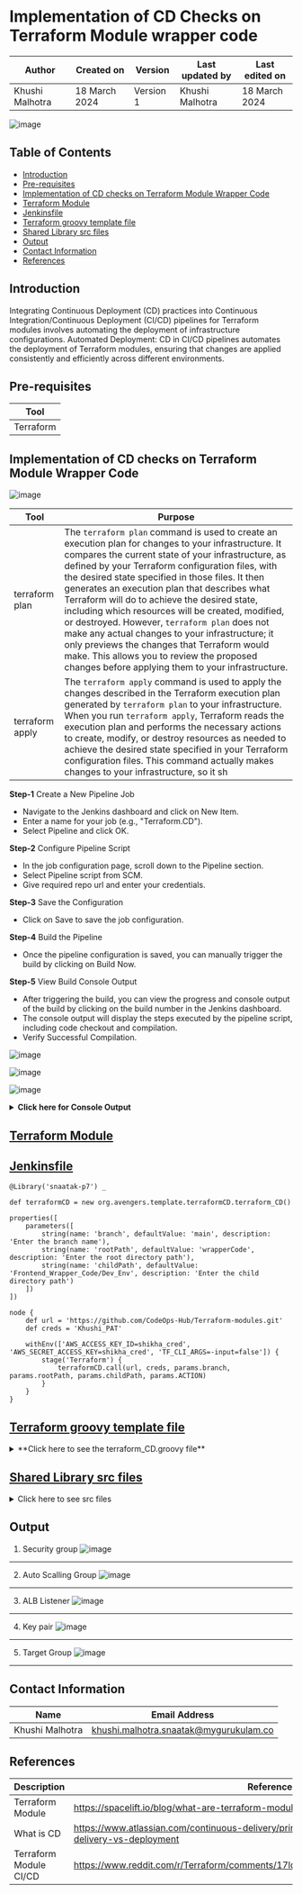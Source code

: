 # Implementation of CD Checks on Terraform Module wrapper code

|   Author        |  Created on   |  Version   | Last updated by  | Last edited on |
| --------------- | --------------| -----------|----------------- | -------------- |
| Khushi Malhotra |  18 March 2024  |  Version 1 | Khushi Malhotra  | 18 March 2024    |

![image](https://github.com/avengers-p7/Documentation/assets/156056460/44f80ab7-909e-48c2-8b1e-ea004054137e)

## Table of Contents
- [Introduction](#Introduction)
- [Pre-requisites](#Pre-requisites)
- [Implementation of CD checks on Terraform Module Wrapper Code](#Implementation-of-CD-checks-on-Terraform-Module-Wrapper-Code)
- [Terraform Module](#Terraform-Module)
- [Jenkinsfile](#Jenkinsfile)
- [Terraform groovy template file](#Terraform-groovy-template-file)
- [Shared Library src files](#Shared-library-src-files)
- [Output](#Output)
- [Contact Information](#Contact-Information)
- [References](#References)

## Introduction
Integrating Continuous Deployment (CD) practices into Continuous Integration/Continuous Deployment (CI/CD) pipelines for Terraform modules involves automating the deployment of infrastructure configurations.
Automated Deployment: CD in CI/CD pipelines automates the deployment of Terraform modules, ensuring that changes are applied consistently and efficiently across different environments.

## Pre-requisites

| Tool |
|------|
| Terraform |

## Implementation of CD checks on Terraform Module Wrapper Code

![image](https://github.com/CodeOps-Hub/Documentation/assets/156056460/c56d7ed0-7db0-49ce-aeb8-d35f53a0f993)


| Tool             | Purpose                                                                                                                                                                  |
|------------------|--------------------------------------------------------------------------------------------------------------------------------------------------------------------------|
| terraform plan  | The `terraform plan` command is used to create an execution plan for changes to your infrastructure. It compares the current state of your infrastructure, as defined by your Terraform configuration files, with the desired state specified in those files. It then generates an execution plan that describes what Terraform will do to achieve the desired state, including which resources will be created, modified, or destroyed. However, `terraform plan` does not make any actual changes to your infrastructure; it only previews the changes that Terraform would make. This allows you to review the proposed changes before applying them to your infrastructure. |
| terraform apply | The `terraform apply` command is used to apply the changes described in the Terraform execution plan generated by `terraform plan` to your infrastructure. When you run `terraform apply`, Terraform reads the execution plan and performs the necessary actions to create, modify, or destroy resources as needed to achieve the desired state specified in your Terraform configuration files. This command actually makes changes to your infrastructure, so it sh

**Step-1** Create a New Pipeline Job

- Navigate to the Jenkins dashboard and click on New Item.
- Enter a name for your job (e.g., "Terraform.CD").
- Select Pipeline and click OK.

**Step-2** Configure Pipeline Script

- In the job configuration page, scroll down to the Pipeline section.
- Select Pipeline script from SCM.
- Give required repo url and enter your credentials.

**Step-3** Save the Configuration

- Click on Save to save the job configuration.

**Step-4** Build the Pipeline

- Once the pipeline configuration is saved, you can manually trigger the build by clicking on Build Now.

**Step-5** View Build Console Output

- After triggering the build, you can view the progress and console output of the build by clicking on the build number in the Jenkins dashboard.
- The console output will display the steps executed by the pipeline script, including code checkout and compilation.
- Verify Successful Compilation.

![image](https://github.com/CodeOps-Hub/Documentation/assets/156056460/2c54d83e-f452-4d09-8a48-ea6d0f450bcf)

![image](https://github.com/CodeOps-Hub/Documentation/assets/156056460/8a40dcc0-275e-404c-bdb5-c8487d829d89)

![image](https://github.com/CodeOps-Hub/Documentation/assets/156056460/4e2ee4c3-d2ad-4442-b9c8-482051653eb0)

<details>
<summary> <b> Click here for Console Output </b> </summary>
<br>
  
  ```shell 
Started by user Shikha Tripathi
Obtained SharedLibrary/Terraform_CD_JF/Jenkinsfile from git https://github.com/CodeOps-Hub/Jenkinsfile.git
Loading library snaatak-p7@main
Attempting to resolve main from remote references...
 > git --version # timeout=10
 > git --version # 'git version 2.34.1'
using GIT_ASKPASS to set credentials Khushi_PAT
 > git ls-remote -h -- https://github.com/CodeOps-Hub/SharedLibrary.git # timeout=10
Found match: refs/heads/main revision 206b5107ced1c26a3135bfacf5b3cc3f6442a235
WARNING: ignoring request to compute changelog in clone mode
The recommended git tool is: NONE
using credential Khushi_PAT
Cloning the remote Git repository
Cloning with configured refspecs honoured and without tags
Cloning repository https://github.com/CodeOps-Hub/SharedLibrary.git
 > git init /var/lib/jenkins/jobs/wrapper_code_execution/builds/24/libs/0b1d56fb27dae0ade66d5763d8e6b212a8fb941adabaab4c9ece1bd48fc7ec99 # timeout=10
Fetching upstream changes from https://github.com/CodeOps-Hub/SharedLibrary.git
 > git --version # timeout=10
 > git --version # 'git version 2.34.1'
using GIT_ASKPASS to set credentials Khushi_PAT
 > git fetch --no-tags --force --progress -- https://github.com/CodeOps-Hub/SharedLibrary.git +refs/heads/*:refs/remotes/origin/* # timeout=10
 > git config remote.origin.url https://github.com/CodeOps-Hub/SharedLibrary.git # timeout=10
 > git config --add remote.origin.fetch +refs/heads/*:refs/remotes/origin/* # timeout=10
Avoid second fetch
Checking out Revision 206b5107ced1c26a3135bfacf5b3cc3f6442a235 (main)
 > git config core.sparsecheckout # timeout=10
 > git checkout -f 206b5107ced1c26a3135bfacf5b3cc3f6442a235 # timeout=10
Commit message: "Update terraform_CD.groovy"
[Pipeline] Start of Pipeline
[Pipeline] node
Running on Jenkins in /var/lib/jenkins/jobs/wrapper_code_execution/workspace
[Pipeline] {
[Pipeline] stage
[Pipeline] { (Declarative: Checkout SCM)
[Pipeline] checkout
Selected Git installation does not exist. Using Default
The recommended git tool is: NONE
using credential Khushi_PAT
 > git rev-parse --resolve-git-dir /var/lib/jenkins/jobs/wrapper_code_execution/workspace/.git # timeout=10
Fetching changes from the remote Git repository
 > git config remote.origin.url https://github.com/CodeOps-Hub/Jenkinsfile.git # timeout=10
Fetching upstream changes from https://github.com/CodeOps-Hub/Jenkinsfile.git
 > git --version # timeout=10
 > git --version # 'git version 2.34.1'
using GIT_ASKPASS to set credentials Khushi_PAT
 > git fetch --tags --force --progress -- https://github.com/CodeOps-Hub/Jenkinsfile.git +refs/heads/*:refs/remotes/origin/* # timeout=10
 > git rev-parse refs/remotes/origin/main^{commit} # timeout=10
Checking out Revision 63bf114811b8f0508f566fda0e3fb8e3d4594d44 (refs/remotes/origin/main)
 > git config core.sparsecheckout # timeout=10
 > git checkout -f 63bf114811b8f0508f566fda0e3fb8e3d4594d44 # timeout=10
Commit message: "Update Jenkinsfile"
 > git rev-list --no-walk 2f8460f0f64483749291a4adee9a8ea513fb847c # timeout=10
[Pipeline] }
[Pipeline] // stage
[Pipeline] withEnv
[Pipeline] {
[Pipeline] withCredentials
WARNING: Unknown parameter(s) found for class type 'com.cloudbees.jenkins.plugins.awscredentials.AmazonWebServicesCredentialsBinding': keyIdVariable,secretVariable
WARNING: Unknown parameter(s) found for class type 'com.cloudbees.jenkins.plugins.awscredentials.AmazonWebServicesCredentialsBinding': keyIdVariable,secretVariable
Masking supported pattern matches of $AWS_ACCESS_KEY_ID or $AWS_SECRET_ACCESS_KEY
[Pipeline] {
[Pipeline] withEnv
[Pipeline] {
[Pipeline] stage
[Pipeline] { (Terraform)
[Pipeline] script
[Pipeline] {
[Pipeline] properties
[Pipeline] stage
[Pipeline] { (Clone)
[Pipeline] script
[Pipeline] {
[Pipeline] git
The recommended git tool is: NONE
using credential Khushi_PAT
 > git rev-parse --resolve-git-dir /var/lib/jenkins/jobs/wrapper_code_execution/workspace/.git # timeout=10
Fetching changes from the remote Git repository
 > git config remote.origin.url https://github.com/CodeOps-Hub/Terraform-modules.git # timeout=10
Fetching upstream changes from https://github.com/CodeOps-Hub/Terraform-modules.git
 > git --version # timeout=10
 > git --version # 'git version 2.34.1'
using GIT_ASKPASS to set credentials Khushi_PAT
 > git fetch --tags --force --progress -- https://github.com/CodeOps-Hub/Terraform-modules.git +refs/heads/*:refs/remotes/origin/* # timeout=10
 > git rev-parse refs/remotes/origin/main^{commit} # timeout=10
Checking out Revision 6a43c43a5f0cc526928eaf8d7912af86275b2fab (refs/remotes/origin/main)
 > git config core.sparsecheckout # timeout=10
 > git checkout -f 6a43c43a5f0cc526928eaf8d7912af86275b2fab # timeout=10
 > git branch -a -v --no-abbrev # timeout=10
 > git branch -D main # timeout=10
 > git checkout -b main 6a43c43a5f0cc526928eaf8d7912af86275b2fab # timeout=10
Commit message: "Update main.tf"
 > git rev-list --no-walk 6a43c43a5f0cc526928eaf8d7912af86275b2fab # timeout=10
[Pipeline] }
[Pipeline] // script
[Pipeline] }
[Pipeline] // stage
[Pipeline] stage
[Pipeline] { (Terraform action)
[Pipeline] script
[Pipeline] {
[Pipeline] sh
+ cd wrapperCode/Frontend_Wrapper_Code/Dev_Env
[Pipeline] }
[Pipeline] // script
[Pipeline] }
[Pipeline] // stage
[Pipeline] stage
[Pipeline] { (Terraform init)
[Pipeline] script
[Pipeline] {
[Pipeline] sh
+ cd wrapperCode/Frontend_Wrapper_Code/Dev_Env
+ terraform init

[0m[1mInitializing the backend...[0m
[0m[1mInitializing modules...[0m

[0m[1mInitializing provider plugins...[0m
- Reusing previous version of hashicorp/tls from the dependency lock file
- Reusing previous version of hashicorp/aws from the dependency lock file
- Reusing previous version of hashicorp/local from the dependency lock file
- Using previously-installed hashicorp/tls v4.0.5
- Using previously-installed hashicorp/aws v5.41.0
- Using previously-installed hashicorp/local v2.5.1

[0m[1m[32mTerraform has been successfully initialized![0m[32m[0m
[0m[32m
You may now begin working with Terraform. Try running "terraform plan" to see
any changes that are required for your infrastructure. All Terraform commands
should now work.

If you ever set or change modules or backend configuration for Terraform,
rerun this command to reinitialize your working directory. If you forget, other
commands will detect it and remind you to do so if necessary.[0m
[Pipeline] }
[Pipeline] // script
[Pipeline] }
[Pipeline] // stage
[Pipeline] stage
[Pipeline] { (Terraform Plan)
[Pipeline] script
[Pipeline] {
[Pipeline] sh
+ cd wrapperCode/Frontend_Wrapper_Code/Dev_Env
+ terraform plan
[0m[1mmodule.Dev_Frontend.tls_private_key.private_key: Refreshing state... [id=0386914e08d10646edc09f966ed5be1b839745d7][0m
[0m[1mmodule.Dev_Frontend.local_file.private_key: Refreshing state... [id=bd4a0a9d111ff0b4e25673b777ca727b72f66652][0m
[0m[1mmodule.Dev_Frontend.aws_key_pair.key_pair: Refreshing state... [id=Dev_Frontend_Key][0m
[0m[1mmodule.Dev_Frontend.aws_lb_target_group.Target_group: Refreshing state... [id=arn:aws:elasticloadbalancing:ap-northeast-1:133673781875:targetgroup/Dev-Frontend-TG/0232b25fc4609db3][0m
[0m[1mmodule.Dev_Frontend.aws_security_group.security_group: Refreshing state... [id=sg-0d8bd79deeabf2448][0m
[0m[1mmodule.Dev_Frontend.aws_launch_template.Template: Refreshing state... [id=lt-016d6beee2e03d86b][0m
[0m[1mmodule.Dev_Frontend.aws_lb_listener_rule.path_rule: Refreshing state... [id=arn:aws:elasticloadbalancing:ap-northeast-1:133673781875:listener-rule/app/Dev-ALB/75bc9b1a35dbe964/761653fb399a30be/9c7e5be35a6432fc][0m
[0m[1mmodule.Dev_Frontend.aws_autoscaling_group.ASG: Refreshing state... [id=Dev-Frontend_ASG][0m
[0m[1mmodule.Dev_Frontend.aws_autoscaling_policy.ASG_Policy: Refreshing state... [id=target-tracking-policy][0m

[0m[1m[32mNo changes.[0m[1m Your infrastructure matches the configuration.[0m

[0mTerraform has compared your real infrastructure against your configuration
and found no differences, so no changes are needed.
[Pipeline] }
[Pipeline] // script
[Pipeline] }
[Pipeline] // stage
[Pipeline] stage
[Pipeline] { (Approval For Apply)
[Pipeline] script
[Pipeline] {
[Pipeline] input
Do you want to apply Terraform changes?
Proceed or Abort
Approved by Shikha Tripathi
[Pipeline] }
[Pipeline] // script
[Pipeline] }
[Pipeline] // stage
[Pipeline] stage
[Pipeline] { (Terraform Apply)
[Pipeline] script
[Pipeline] {
[Pipeline] sh
+ cd wrapperCode/Frontend_Wrapper_Code/Dev_Env
+ terraform apply -auto-approve
[0m[1mmodule.Dev_Frontend.tls_private_key.private_key: Refreshing state... [id=0386914e08d10646edc09f966ed5be1b839745d7][0m
[0m[1mmodule.Dev_Frontend.local_file.private_key: Refreshing state... [id=bd4a0a9d111ff0b4e25673b777ca727b72f66652][0m
[0m[1mmodule.Dev_Frontend.aws_key_pair.key_pair: Refreshing state... [id=Dev_Frontend_Key][0m
[0m[1mmodule.Dev_Frontend.aws_lb_target_group.Target_group: Refreshing state... [id=arn:aws:elasticloadbalancing:ap-northeast-1:133673781875:targetgroup/Dev-Frontend-TG/0232b25fc4609db3][0m
[0m[1mmodule.Dev_Frontend.aws_security_group.security_group: Refreshing state... [id=sg-0d8bd79deeabf2448][0m
[0m[1mmodule.Dev_Frontend.aws_launch_template.Template: Refreshing state... [id=lt-016d6beee2e03d86b][0m
[0m[1mmodule.Dev_Frontend.aws_lb_listener_rule.path_rule: Refreshing state... [id=arn:aws:elasticloadbalancing:ap-northeast-1:133673781875:listener-rule/app/Dev-ALB/75bc9b1a35dbe964/761653fb399a30be/9c7e5be35a6432fc][0m
[0m[1mmodule.Dev_Frontend.aws_autoscaling_group.ASG: Refreshing state... [id=Dev-Frontend_ASG][0m
[0m[1mmodule.Dev_Frontend.aws_autoscaling_policy.ASG_Policy: Refreshing state... [id=target-tracking-policy][0m

[0m[1m[32mNo changes.[0m[1m Your infrastructure matches the configuration.[0m

[0mTerraform has compared your real infrastructure against your configuration
and found no differences, so no changes are needed.
[0m[1m[32m
Apply complete! Resources: 0 added, 0 changed, 0 destroyed.
[0m[0m[1m[32m
Outputs:

[0mAutoscaling_group_id = [
  [
    "Dev-Frontend_ASG",
  ],
]
Autoscaling_policy_name = [
  [
    "target-tracking-policy",
  ],
]
Security_Group_ID = [
  [
    "sg-0d8bd79deeabf2448",
  ],
]
Target_group_id = [
  [
    "arn:aws:elasticloadbalancing:ap-northeast-1:133673781875:targetgroup/Dev-Frontend-TG/0232b25fc4609db3",
  ],
]
key_pair_name = [
  [
    "Dev_Frontend_Key",
  ],
]
launch_template_id = [
  [
    "lt-016d6beee2e03d86b",
  ],
]
[Pipeline] }
[Pipeline] // script
[Pipeline] }
[Pipeline] // stage
[Pipeline] stage
[Pipeline] { (Approval For Apply)
[Pipeline] script
[Pipeline] {
[Pipeline] echo
Skipping Terraform destroy since action is not set to 'destroy'
[Pipeline] }
[Pipeline] // script
[Pipeline] }
[Pipeline] // stage
[Pipeline] stage
[Pipeline] { (Pem Key Archive)
[Pipeline] script
[Pipeline] {
[Pipeline] archiveArtifacts
Archiving artifacts
[Pipeline] }
[Pipeline] // script
[Pipeline] }
[Pipeline] // stage
[Pipeline] }
[Pipeline] // script
[Pipeline] }
[Pipeline] // stage
[Pipeline] }
[Pipeline] // withEnv
[Pipeline] }
[Pipeline] // withCredentials
[Pipeline] }
[Pipeline] // withEnv
[Pipeline] }
[Pipeline] // node
[Pipeline] End of Pipeline
Finished: SUCCESS
```
</details>

## [Terraform Module](https://github.com/CodeOps-Hub/Terraform-modules/tree/main/wrapperCode/Frontend_Wrapper_Code/QA_Env)

## [Jenkinsfile](https://github.com/CodeOps-Hub/Jenkinsfile/blob/khushi/networkSkeleton_QA/SharedLibrary/Terraform_CD_JF/Jenkinsfile)

```shell
@Library('snaatak-p7') _

def terraformCD = new org.avengers.template.terraformCD.terraform_CD()

properties([
    parameters([
        string(name: 'branch', defaultValue: 'main', description: 'Enter the branch name'),
        string(name: 'rootPath', defaultValue: 'wrapperCode', description: 'Enter the root directory path'),
        string(name: 'childPath', defaultValue: 'Frontend_Wrapper_Code/Dev_Env', description: 'Enter the child directory path')
    ])
])

node {
    def url = 'https://github.com/CodeOps-Hub/Terraform-modules.git'
    def creds = 'Khushi_PAT'

    withEnv(['AWS_ACCESS_KEY_ID=shikha_cred', 'AWS_SECRET_ACCESS_KEY=shikha_cred', 'TF_CLI_ARGS=-input=false']) {
        stage('Terraform') {
            terraformCD.call(url, creds, params.branch, params.rootPath, params.childPath, params.ACTION)
        }
    }
}
```
## [Terraform groovy template file](https://github.com/CodeOps-Hub/SharedLibrary/blob/main/src/org/avengers/template/terraformCD/terraform_CD.groovy)

<details>
  <summary> **Click here to see the terraform_CD.groovy file** </summary>
<br>

  ```shell
package org.avengers.template.terraformCD

import org.avengers.common.*
import org.avengers.terraform_CICD.*

def call(String url, String creds, String branch, String rootPath, String childPath, String ACTION){

    variablization = new action()
    gitCheckoutPrivate = new GitCheckoutPrivate()
    initialization = new init()
    deploying = new deploy()
    destroy = new destroy()
    keyarchive = new keyarchive()
    
  

    gitCheckoutPrivate.call(url, creds, branch)
    variablization.call(rootPath, childPath)
    initialization.call(rootPath, childPath)
    deploying.call(rootPath, childPath, ACTION)
    destroy.call(rootPath, childPath, ACTION)
    keyarchive.call(rootPath, childPath)

}
```
</details>

## [Shared Library src files](https://github.com/CodeOps-Hub/SharedLibrary/tree/main/src/org/avengers/terraform_CICD)
<details>
<summary> Click here to see src files</summary>
<br>

  ```shell
  
deploy.groovy

package org.avengers.terraform_CICD

def call(String rootPath, String childPath, String ACTION) {
    stage("Terraform Plan") {
        script {
            sh "cd ${rootPath}/${childPath} && terraform plan"
        }
    }

    if (ACTION == 'apply') {
        stage('Approval For Apply') {
            script {
                // Prompt for approval before applying changes
                input "Do you want to apply Terraform changes?"
            }
        }
        stage('Terraform Apply') {
            script {
                // Run Terraform apply
                sh 'cd ${rootPath}/${childPath} && terraform apply -auto-approve'
            }
        }
    } else {
        echo "Skipping Terraform apply since action is not set to 'apply'"
    }
}

```

keyarchiving.groovy

```shell
package org.avengers.terraform_CICD

def call(String rootPath, String childPath) {
    stage("Pem Key Archive") {
        script {
            archiveArtifacts artifacts: "${rootPath}/${childPath}/*.pem", allowEmptyArchive: true
        }
    }
}
```
</details>

## Output

1. Security group
   ![image](https://github.com/CodeOps-Hub/Documentation/assets/156056460/c92b5c62-9fac-4e3f-85b6-d54a642d56a1)
***

2. Auto Scalling Group
   ![image](https://github.com/CodeOps-Hub/Documentation/assets/156056460/f4f3b3aa-76d5-41a4-b942-0b065e6086c3)
***

3. ALB Listener
   ![image](https://github.com/CodeOps-Hub/Documentation/assets/156056460/93b72769-c78b-4468-bf72-65102f073bc4)
***

4. Key pair
  ![image](https://github.com/CodeOps-Hub/Documentation/assets/156056460/f8103f2f-6005-4ff2-ad1e-47440e1caf04)
***

5. Target Group
  ![image](https://github.com/CodeOps-Hub/Documentation/assets/156056460/417e44cf-ff00-4da9-9ac8-623f8ebfa466)
***

## Contact Information
| Name            | Email Address                        |
|-----------------|--------------------------------------|
| Khushi Malhotra | khushi.malhotra.snaatak@mygurukulam.co |

## References

| Description                                   | References  
| --------------------------------------------  | -------------------------------------------------|
| Terraform Module | https://spacelift.io/blog/what-are-terraform-modules-and-how-do-they-work |
| What is CD | https://www.atlassian.com/continuous-delivery/principles/continuous-integration-vs-delivery-vs-deployment |
| Terraform Module CI/CD | https://www.reddit.com/r/Terraform/comments/17ldr9i/cicd_for_creating_terraform_modules/ |
